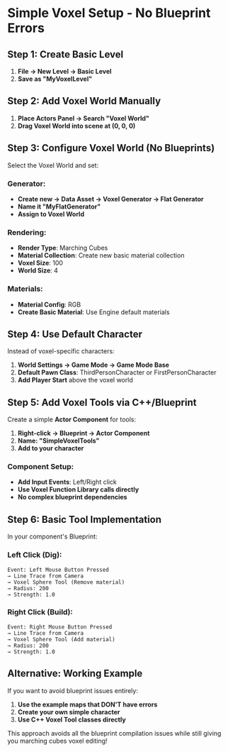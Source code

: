# Simple Voxel Setup - No Blueprint Errors

## Step 1: Create Basic Level

1. **File → New Level → Basic Level**
2. **Save as "MyVoxelLevel"**

## Step 2: Add Voxel World Manually

1. **Place Actors Panel → Search "Voxel World"**
2. **Drag Voxel World into scene at (0, 0, 0)**

## Step 3: Configure Voxel World (No Blueprints)

Select the Voxel World and set:

### Generator:
- **Create new → Data Asset → Voxel Generator → Flat Generator**
- **Name it "MyFlatGenerator"**
- **Assign to Voxel World**

### Rendering:
- **Render Type**: Marching Cubes
- **Material Collection**: Create new basic material collection
- **Voxel Size**: 100
- **World Size**: 4

### Materials:
- **Material Config**: RGB
- **Create Basic Material**: Use Engine default materials

## Step 4: Use Default Character

Instead of voxel-specific characters:

1. **World Settings → Game Mode → Game Mode Base**
2. **Default Pawn Class**: ThirdPersonCharacter or FirstPersonCharacter
3. **Add Player Start** above the voxel world

## Step 5: Add Voxel Tools via C++/Blueprint

Create a simple **Actor Component** for tools:

1. **Right-click → Blueprint → Actor Component**
2. **Name: "SimpleVoxelTools"**
3. **Add to your character**

### Component Setup:
- **Add Input Events**: Left/Right click
- **Use Voxel Function Library calls directly**
- **No complex blueprint dependencies**

## Step 6: Basic Tool Implementation

In your component's Blueprint:

### Left Click (Dig):
```
Event: Left Mouse Button Pressed
→ Line Trace from Camera
→ Voxel Sphere Tool (Remove material)
→ Radius: 200
→ Strength: 1.0
```

### Right Click (Build):
```
Event: Right Mouse Button Pressed  
→ Line Trace from Camera
→ Voxel Sphere Tool (Add material)
→ Radius: 200
→ Strength: 1.0
```

## Alternative: Working Example

If you want to avoid blueprint issues entirely:

1. **Use the example maps that DON'T have errors**
2. **Create your own simple character**
3. **Use C++ Voxel Tool classes directly**

This approach avoids all the blueprint compilation issues while still giving you marching cubes voxel editing!
